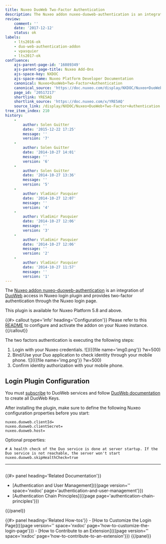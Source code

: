 ```yaml
---
title: Nuxeo DuoWeb Two-Factor Authentication
description: The Nuxeo addon nuxeo-duoweb-authentication is an integration of DuoWeb access in Nuxeo login plugin and provides two-factor authentication.
review:
    comment: ''
    date: '2017-12-12'
    status: ok
labels:
    - lts2016-ok
    - duo-web-authentication-addon
    - vpasquier
    - lts2017-ok
confluence:
    ajs-parent-page-id: '16089349'
    ajs-parent-page-title: Nuxeo Add-Ons
    ajs-space-key: NXDOC
    ajs-space-name: Nuxeo Platform Developer Documentation
    canonical: Nuxeo+DuoWeb+Two-Factor+Authentication
    canonical_source: 'https://doc.nuxeo.com/display/NXDOC/Nuxeo+DuoWeb+Two-Factor+Authentication'
    page_id: '20517217'
    shortlink: YRE5AQ
    shortlink_source: 'https://doc.nuxeo.com/x/YRE5AQ'
    source_link: /display/NXDOC/Nuxeo+DuoWeb+Two-Factor+Authentication
tree_item_index: 210
history:
    -
        author: Solen Guitter
        date: '2015-12-22 17:25'
        message: ''
        version: '7'
    -
        author: Solen Guitter
        date: '2014-10-27 14:01'
        message: ''
        version: '6'
    -
        author: Solen Guitter
        date: '2014-10-27 13:36'
        message: ''
        version: '5'
    -
        author: Vladimir Pasquier
        date: '2014-10-27 12:07'
        message: ''
        version: '4'
    -
        author: Vladimir Pasquier
        date: '2014-10-27 12:06'
        message: ''
        version: '3'
    -
        author: Vladimir Pasquier
        date: '2014-10-27 12:06'
        message: ''
        version: '2'
    -
        author: Vladimir Pasquier
        date: '2014-10-27 11:57'
        message: ''
        version: '1'
---
```


The [Nuxeo addon nuxeo-duoweb-authentication](https://connect.nuxeo.com/nuxeo/site/marketplace/package/nuxeo-duoweb-authentication) is an integration of [DuoWeb](https://duo.com/docs/duoweb) access in Nuxeo login plugin and provides two-factor authentication through the Nuxeo login page.

This plugin is available for Nuxeo Platform 5.8 and above.

{{#> callout type='info' heading='Configuration'}}
Please refer to this [README](https://github.com/nuxeo/nuxeo/blob/master/packages/nuxeo-duoweb-authentication-package/README.md) to configure and activate the addon on your Nuxeo instance.
{{/callout}}

The two factors authentication is executing the following steps:

1.  Login with your Nuxeo credentials.
    ![]({{file name='img0.png'}} ?w=500)
2.  Bind/Use your Duo application to check identity through your mobile phone.
    ![]({{file name='img.png'}} ?w=500)
3.  Confirm identity authorization with your mobile phone.

## Login Plugin Configuration

You must [subscribe](https://signup.duo.com/) to DuoWeb services and follow [DuoWeb documentation](https://duo.com/docs/duoweb) to create all DuoWeb Keys.

After installing the plugin, make sure to define the following Nuxeo configuration properties before you start:

```
nuxeo.duoweb.clientId=
nuxeo.duoweb.clientSecret=
nuxeo.duoweb.host=
```

Optional properties:
```
# A health check of the Duo service is done at server startup. If the Duo service is not reachable, the server won't start
nuxeo.duoweb.skipHealthCheck=true
```

* * *

<div class="row" data-equalizer data-equalize-on="medium">
<div class="column medium-6">

{{#> panel heading='Related Documentation'}}

- [Authentication and User Management]({{page version='' space='nxdoc' page='authentication-and-user-management'}})
- [Authentication Chain Principles]({{page page='authentication-chain-principles'}})

{{/panel}}
</div>

<div class="column medium-6">
{{#> panel heading='Related How-tos'}}
- [How to Customize the Login Page]({{page version='' space='nxdoc' page='how-to-customize-the-login-page'}})
- [How to Contribute to an Extension]({{page version='' space='nxdoc' page='how-to-contribute-to-an-extension'}})
{{/panel}}

</div>
</div>

